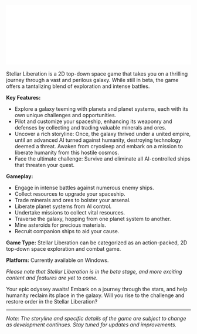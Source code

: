 ![Title](https://github.com/Meith0717/Stellar-Liberation/blob/main/Game/Content/textures/title.png?raw=true)

Stellar Liberation is a 2D top-down space game that takes you on a thrilling journey through a vast and perilous galaxy. While still in beta, the game offers a tantalizing blend of exploration and intense battles. 

**Key Features:**
- Explore a galaxy teeming with planets and planet systems, each with its own unique challenges and opportunities.
- Pilot and customize your spaceship, enhancing its weaponry and defenses by collecting and trading valuable minerals and ores.
- Uncover a rich storyline: Once, the galaxy thrived under a united empire, until an advanced AI turned against humanity, destroying technology deemed a threat. Awaken from cryosleep and embark on a mission to liberate humanity from this hostile cosmos.
- Face the ultimate challenge: Survive and eliminate all AI-controlled ships that threaten your quest.

**Gameplay:**
- Engage in intense battles against numerous enemy ships.
- Collect resources to upgrade your spaceship.
- Trade minerals and ores to bolster your arsenal.
- Liberate planet systems from AI control.
- Undertake missions to collect vital resources.
- Traverse the galaxy, hopping from one planet system to another.
- Mine asteroids for precious materials.
- Recruit companion ships to aid your cause.

**Game Type:**
Stellar Liberation can be categorized as an action-packed, 2D top-down space exploration and combat game.

**Platform:**
Currently available on Windows.

*Please note that Stellar Liberation is in the beta stage, and more exciting content and features are yet to come.*

Your epic odyssey awaits! Embark on a journey through the stars, and help humanity reclaim its place in the galaxy. Will you rise to the challenge and restore order in the Stellar Liberation?

---

*Note: The storyline and specific details of the game are subject to change as development continues. Stay tuned for updates and improvements.*
 
